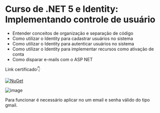 
# Curso de .NET 5 e Identity: Implementando controle de usuário
- Entender conceitos de organização e separação de código
- Como utilizar o Identity para cadastrar usuários no sistema
- Como utilizar o Identity para autenticar usuários no sistema
- Como utilizar o Identity para implementar recursos como ativação de conta
- Como disparar e-mails com o ASP NET


Link certificado👇

 [![NuGet](https://img.shields.io/static/v1?label=CERTIFICADO_ALURA&message=VERIFICADO&color=blue)](https://cursos.alura.com.br/certificate/89658cdb-ebf7-414b-8db4-55494ab6cde3)
 
 
 ![image](https://user-images.githubusercontent.com/49282334/148424537-903826b2-2a28-48a8-b69d-76d656d41617.png)

Para funcionar é necessário aplicar no  um email e senha válido do tipo gmail.
